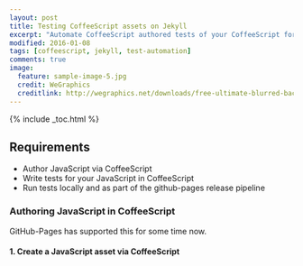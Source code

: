 ```yaml
---
layout: post
title: Testing CoffeeScript assets on Jekyll
excerpt: "Automate CoffeeScript authored tests of your CoffeeScript for Jekyll github-pages"
modified: 2016-01-08
tags: [coffeescript, jekyll, test-automation]
comments: true
image:
  feature: sample-image-5.jpg
  credit: WeGraphics
  creditlink: http://wegraphics.net/downloads/free-ultimate-blurred-background-pack/
---
```

{% include _toc.html %}


## Requirements

* Author JavaScript via CoffeeScript
* Write tests for your JavaScript in CoffeeScript
* Run tests locally and as part of the github-pages release pipeline

### Authoring JavaScript in CoffeeScript
GitHub-Pages has supported this for some time now.

#### 1. Create a JavaScript asset via CoffeeScript
